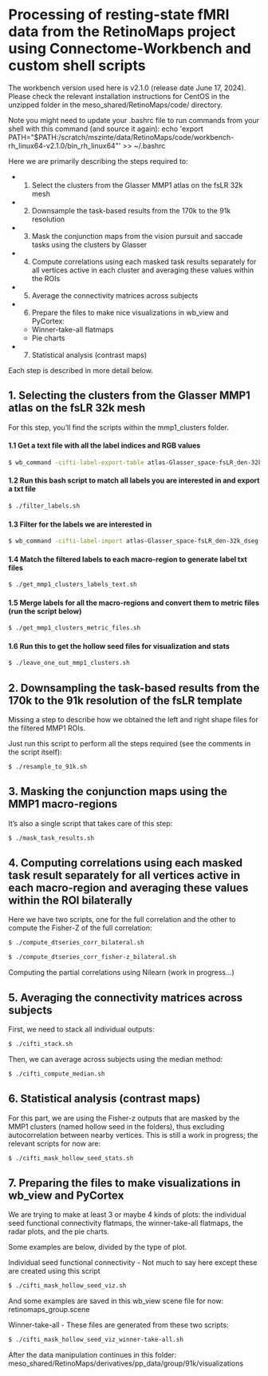 # Processing of resting-state fMRI data from the RetinoMaps project using Connectome-Workbench and custom shell scripts

The workbench version used here is v2.1.0 (release date June 17, 2024). Please check the relevant installation instructions for CentOS in the unzipped folder in the meso_shared/RetinoMaps/code/ directory. 

Note you might need to update your .bashrc file to run commands from your shell with this command (and source it again):
echo 'export PATH="$PATH:/scratch/mszinte/data/RetinoMaps/code/workbench-rh_linux64-v2.1.0/bin_rh_linux64"' >> ~/.bashrc

Here we are primarily describing the steps required to:

- 1. Select the clusters from the Glasser MMP1 atlas on the fsLR 32k mesh
- 2. Downsample the task-based results from the 170k to the 91k resolution
- 3. Mask the conjunction maps from the vision pursuit and saccade tasks using the clusters by Glasser
- 4. Compute correlations using each masked task results separately for all vertices active in each cluster and averaging these values within the ROIs
- 5. Average the connectivity matrices across subjects
- 6. Prepare the files to make nice visualizations in wb_view and PyCortex:
	- Winner-take-all flatmaps
	- Pie charts

- 7. Statistical analysis (contrast maps)

Each step is described in more detail below.

## 1. Selecting the clusters from the Glasser MMP1 atlas on the fsLR 32k mesh

For this step, you’ll find the scripts within the mmp1_clusters folder.

#### 1.1 Get a text file with all the label indices and RGB values
```bash
$ wb_command -cifti-label-export-table atlas-Glasser_space-fsLR_den-32k_dseg.dlabel.nii INDEXMAX Glasser_labels.txt
```
#### 1.2 Run this bash script to match all labels you are interested in and export a txt file
```bash
$ ./filter_labels.sh
```
#### 1.3 Filter for the labels we are interested in
```bash
$ wb_command -cifti-label-import atlas-Glasser_space-fsLR_den-32k_dseg.dlabel.nii Glasser_filtered_labels.txt atlas-Glasser_space-fsLR_den-32k_filtered_ROIs_dseg.dlabel.nii -discard-others;
```
#### 1.4 Match the filtered labels to each macro-region to generate label txt files
```bash
$ ./get_mmp1_clusters_labels_text.sh
```
#### 1.5 Merge labels for all the macro-regions and convert them to metric files (run the script below)
```bash
$ ./get_mmp1_clusters_metric_files.sh
```
#### 1.6 Run this to get the hollow seed files for visualization and stats
```bash
$ ./leave_one_out_mmp1_clusters.sh
```
## 2. Downsampling the task-based results from the 170k to the 91k resolution of the fsLR template

Missing a step to describe how we obtained the left and right shape files for the filtered MMP1 ROIs.

Just run this script to perform all the steps required (see the comments in the script itself):
```bash
$ ./resample_to_91k.sh
```
## 3. Masking the conjunction maps using the MMP1 macro-regions

It’s also a single script that takes care of this step:
```bash
$ ./mask_task_results.sh
```
## 4. Computing correlations using each masked task result separately for all vertices active in each macro-region and averaging these values within the ROI bilaterally

Here we have two scripts, one for the full correlation and the other to compute the Fisher-Z of the full correlation:
```bash
$ ./compute_dtseries_corr_bilateral.sh

$ ./compute_dtseries_corr_fisher-z_bilateral.sh
```
Computing the partial correlations using Nilearn (work in progress...)

## 5. Averaging the connectivity matrices across subjects

First, we need to stack all individual outputs:
```bash
$ ./cifti_stack.sh
```
Then, we can average across subjects using the median method:
```bash
$ ./cifti_compute_median.sh
```
## 6. Statistical analysis (contrast maps)

For this part, we are using the Fisher-z outputs that are masked by the MMP1 clusters (named hollow seed in the folders), thus excluding autocorrelation between nearby vertices. This is still a work in progress; the relevant scripts for now are:
```bash
$ ./cifti_mask_hollow_seed_stats.sh
```
## 7. Preparing the files to make visualizations in wb_view and PyCortex

We are trying to make at least 3 or maybe 4 kinds of plots: the individual seed functional connectivity flatmaps, the winner-take-all flatmaps, the radar plots, and the pie charts.

Some examples are below, divided by the type of plot.

Individual seed functional connectivity - Not much to say here except these are created using this script
```bash
$ ./cifti_mask_hollow_seed_viz.sh
```
And some examples are saved in this wb_view scene file for now: retinomaps_group.scene

Winner-take-all - These files are generated from these two scripts:
```bash
$ ./cifti_mask_hollow_seed_viz_winner-take-all.sh
```
After the data manipulation continues in this folder: meso_shared/RetinoMaps/derivatives/pp_data/group/91k/visualizations



